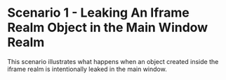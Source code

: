 # Scenario 1 - Leaking An Iframe Realm Object in the Main Window Realm

This scenario illustrates what happens when an object created inside the iframe realm is intentionally leaked in the main window.